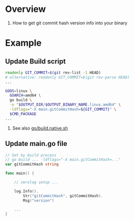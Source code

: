 # Overview
1. How to get git commit hash version info into your binary


# Example

## Update Build script
```bash
readonly GIT_COMMIT=$(git rev-list -1 HEAD)
# alternative: readonly GIT_COMMIT=$(git rev-parse HEAD)
...

GOOS=linux \
  GOARCH=amd64 \
  go build \
  -o "$OUTPUT_DIR/$OUTPUT_BINARY_NAME.linux.amd64" \
  -ldflags="-X main.gitCommitHash=${GIT_COMMIT}" \
  $CMD_PACKAGE
...
```
1. See also [go/build.native.sh](../bash/examples/go/build.native.sh)

## Update main.go file
```go
// Set by build process
// go build ... -ldflags="-X main.gitCommitHash=..."
var gitCommitHash string

func main() {

    // zerolog setup ...

    log.Info().
        Str("gitCommitHash", gitCommitHash).
        Msg("version")

    ...
}
```